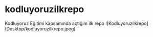 # kodluyoruzilkrepo
Kodluyoruz Eğitimi kapsamında açtığım ilk repo
![Kodluyoruzilkrepo]
(Desktop/kodluyoruzilkrepo.jpeg)